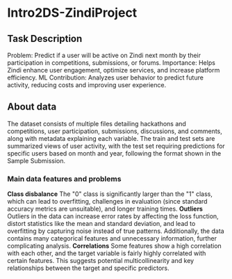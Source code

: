 # Intro2DS-ZindiProject

## Task Description  
Problem: Predict if a user will be active on Zindi next month by their participation in competitions, submissions, or forums.
Importance: Helps Zindi enhance user engagement, optimize services, and increase platform efficiency.
ML Contribution: Analyzes user behavior to predict future activity, reducing costs and improving user experience.

## About data

The dataset consists of multiple files detailing hackathons and competitions, user participation, submissions, discussions, and comments, along with metadata explaining each variable. The train and test sets are summarized views of user activity, with the test set requiring predictions for specific users based on month and year, following the format shown in the Sample Submission.

### Main data features and problems
**Class disbalance**
The "0" class is significantly larger than the "1" class, which can lead to overfitting, challenges in evaluation (since standard accuracy metrics are unsuitable), and longer training times.
**Outliers**
Outliers in the data can increase error rates by affecting the loss function, distort statistics like the mean and standard deviation, and lead to overfitting by capturing noise instead of true patterns. Additionally, the data contains many categorical features and unnecessary information, further complicating analysis.
**Correlations**
Some features show a high correlation with each other, and the target variable is fairly highly correlated with certain features. This suggests potential multicollinearity and key relationships between the target and specific predictors.
